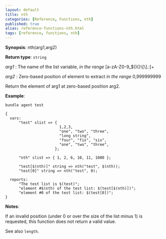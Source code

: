 ```yaml
---
layout: default
title: nth
categories: [Reference, Functions, nth]
published: true
alias: reference-functions-nth.html
tags: [reference, functions, nth]
---
```




**Synopsis**: nth(arg1,arg2) 

**Return type**: `string`

 *arg1* : The name of the list variable, *in the range*
[a-zA-Z0-9\_\$(){}\\[\\].:]+   

 *arg2* : Zero-based position of element to extract *in the range* 0,999999999

Return the element of arg1 at zero-based position arg2.

**Example**:  
   

```cf3
bundle agent test

{
  vars:
      "test" slist => {
                        1,2,3,
                        "one", "two", "three",
                        "long string",
                        "four", "fix", "six",
                        "one", "two", "three",
                      };

      "nth" slist => { 1, 2, 6, 10, 11, 1000 };

      "test[$(nth)]" string => nth("test", $(nth));
      "test[0]" string => nth("test", 0);

  reports:
      "The test list is $(test)";
      "element #$(nth) of the test list: $(test[$(nth)])";
      "element #0 of the test list: $(test[0])";
}
```

**Notes**:  

If an invalid position (under 0 or over the size of the list minus 1)
is requested, this function does not return a valid value.

See also `length`.
